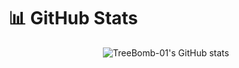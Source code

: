 # 📊 GitHub Stats

<div align="center">

![TreeBomb-01's GitHub stats](https://github-readme-stats.vercel.app/api?username=TreeBomb-01&show_icons=true&include_orgs=true&theme=radical)


</div>

<!-- ![Top Langs](https://github-readme-stats.vercel.app/api/top-langs/?username=TreeBomb-01&layout=compact&theme=radical) -->

